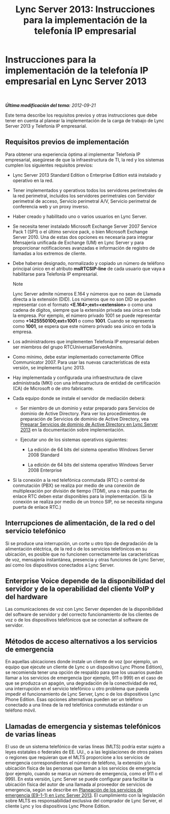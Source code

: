 ﻿---
title: 'Lync Server 2013: Instrucciones para la implementación de la telefonía IP empresarial'
TOCTitle: Instrucciones para la implementación de la telefonía IP empresarial
ms:assetid: 8985bd93-7613-4cef-9c89-51df6049ed9b
ms:mtpsurl: https://technet.microsoft.com/es-es/library/Gg398694(v=OCS.15)
ms:contentKeyID: 48275934
ms.date: 01/07/2017
mtps_version: v=OCS.15
ms.translationtype: HT
---

# Instrucciones para la implementación de la telefonía IP empresarial en Lync Server 2013

 

_**Última modificación del tema:** 2012-09-21_

Este tema describe los requisitos previos y otras instrucciones que debe tener en cuenta al planear la implementación de la carga de trabajo de Lync Server 2013 y Telefonía IP empresarial.

## Requisitos previos de implementación

Para obtener una experiencia óptima al implementar Telefonía IP empresarial, asegúrese de que la infraestructura de TI, la red y los sistemas cumplen los siguientes requisitos previos:

  - Lync Server 2013 Standard Edition o Enterprise Edition está instalado y operativo en la red.

  - Tener implementados y operativos todos los servidores perimetrales de la red perimetral, incluidos los servidores perimetrales con Servidor perimetral de acceso, Servicio perimetral A/V, Servicio perimetral de conferencia web y un proxy inverso.

  - Haber creado y habilitado uno o varios usuarios en Lync Server.

  - Se necesita tener instalado Microsoft Exchange Server 2007 Service Pack 1 (SP1) o el último service pack, o bien Microsoft Exchange Server 2010. Una de estas dos opciones es necesaria para integrar Mensajería unificada de Exchange (UM) en Lync Server y para proporcionar notificaciones avanzadas e información de registro de llamadas a los extremos de cliente.

  - Debe haberse designado, normalizado y copiado un número de teléfono principal único en el atributo **msRTCSIP-line** de cada usuario que vaya a habilitarse para Telefonía IP empresarial.
    

    > [!NOTE]
    > Lync Server admite números E.164 y números que no sean de Llamada directa a la extensión (DID). Los números que no son DID se pueden representar con el formato <STRONG>&lt;E.164&gt;;ext=&lt;extension&gt;</STRONG> o como una cadena de dígitos, siempre que la extensión privada sea única en toda la empresa. Por ejemplo, el número privado 1001 se puede representar como <STRONG>+1425550100;ext=1001</STRONG> o como <STRONG>1001</STRONG>. Cuando se representa como <STRONG>1001</STRONG>, se espera que este número privado sea único en toda la empresa.



  - Los administradores que implementen Telefonía IP empresarial deben ser miembros del grupo RTCUniversalServerAdmins.

  - Como mínimo, debe estar implementado correctamente Office Communicator 2007. Para usar las nuevas características de esta versión, se implementa Lync 2013.

  - Hay implementada y configurada una infraestructura de clave administrada (MKI) con una infraestructura de entidad de certificación (CA) de Microsoft o de otro fabricante.

  - Cada equipo donde se instale el servidor de mediación deberá:
    
      - Ser miembro de un dominio y estar preparado para Servicios de dominio de Active Directory. Para ver los procedimientos de preparación de Servicios de dominio de Active Directory, vea [Preparar Servicios de dominio de Active Directory en Lync Server 2013](lync-server-2013-preparing-active-directory-domain-services.md) en la documentación sobre implementación.
    
      - Ejecutar uno de los sistemas operativos siguientes:
        
          -   
            La edición de 64 bits del sistema operativo Windows Server 2008 Standard
        
          -   
            La edición de 64 bits del sistema operativo Windows Server 2008 Enterprise

  - Si la conexión a la red telefónica conmutada (RTC) o central de conmutación (PBX) se realiza por medio de una conexión de multiplexación por división de tiempo (TDM), una o más puertas de enlace RTC deben estar disponibles para la implementación. (Si la conexión se realiza por medio de un tronco SIP, no se necesita ninguna puerta de enlace RTC.)

## Interrupciones de alimentación, de la red o del servicio telefónico

Si se produce una interrupción, un corte u otro tipo de degradación de la alimentación eléctrica, de la red o de los servicios telefónicos en su ubicación, es posible que no funcionen correctamente las características de voz, mensajería instantánea, presencia y otras funciones de Lync Server, así como los dispositivos conectados a Lync Server.

## Enterprise Voice depende de la disponibilidad del servidor y de la operabilidad del cliente VoIP y del hardware

Las comunicaciones de voz con Lync Server dependen de la disponibilidad del software de servidor y del correcto funcionamiento de los clientes de voz o de los dispositivos telefónicos que se conectan al software de servidor.

## Métodos de acceso alternativos a los servicios de emergencia

En aquellas ubicaciones donde instale un cliente de voz (por ejemplo, un equipo que ejecute un cliente de Lync o un dispositivo Lync Phone Edition), se recomienda tener una opción de respaldo para que los usuarios puedan llamar a los servicios de emergencia (por ejemplo, 911 o 999) en el caso de que se produzca un apagón, una degradación de la conectividad de red, una interrupción en el servicio telefónico u otro problema que pueda impedir el funcionamiento de Lync Server, Lync o de los dispositivos Lync Phone Edition. Esas opciones alternativas pueden ser un teléfono conectado a una línea de la red telefónica conmutada estándar o un teléfono móvil.

## Llamadas de emergencia y sistemas telefónicos de varias líneas

El uso de un sistema telefónico de varias líneas (MLTS) podría estar sujeto a leyes estatales o federales de EE. UU., o a las legislaciones de otros países o regiones que requieran que el MLTS proporcione a los servicios de emergencia correspondientes el número de teléfono, la extensión y/o la ubicación física de las personas que llaman a los servicios de emergencia (por ejemplo, cuando se marca un número de emergencia, como el 911 o el 999). En esta versión, Lync Server se puede configurar para facilitar la ubicación física del autor de una llamada al proveedor de servicios de emergencia, según se describe en [Planeación de los servicios de emergencia (E9-1-1) en Lync Server 2013](lync-server-2013-planning-for-emergency-services-e9-1-1.md). El cumplimiento con la legislación sobre MLTS es responsabilidad exclusiva del comprador de Lync Server, el cliente Lync y los dispositivos Lync Phone Edition.

